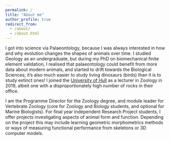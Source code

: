 ```yaml
---
permalink: /
title: "About me"
author_profile: true
redirect_from: 
  - /about/
  - /about.html
---
```


I got into science via Palaeontology, because I was always interested in how and why evolution changes the shapes of animals over time. I studied Geology as an undergraduate, but during my PhD on biomechanical finite element validation, I realised that palaeontology could benefit from more data about modern animals, and started to drift towards the Biological Sciences; it’s also much easier to study living dinosaurs (birds) than it is to study extinct ones! I joined the <a href="https://www.hull.ac.uk/staff-directory/jen-bright">University of Hull</a> as a lecturer in Zoology in 2019, albeit one with a disproportionately high number of rocks in their office.

I am the Programme Director for the Zoology degree, and module leader for Vertebrate Zoology (core for Zoology and Biology students, and optional for Marine Biologists). For final year Independent Research Project students, I offer projects investigating aspects of animal form and function. Depending on the project this may include learning geometric morphometrics methods or ways of measuring functional performance from skeletons or 3D computer models.

